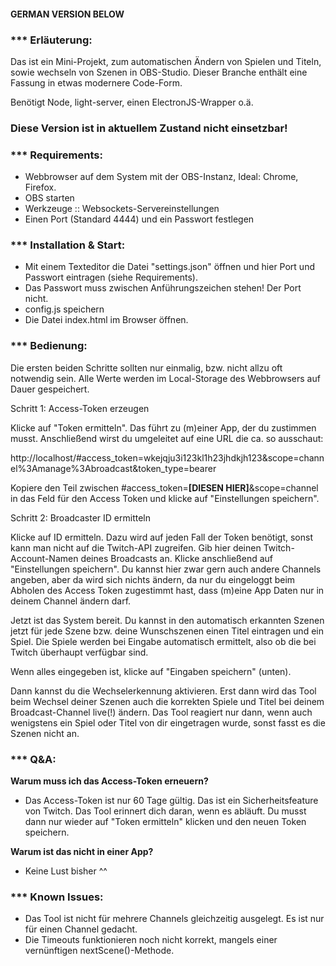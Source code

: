 #### GERMAN VERSION BELOW
### *** Erläuterung:

Das ist ein Mini-Projekt, zum automatischen Ändern von Spielen und Titeln, sowie wechseln von Szenen in OBS-Studio.
Dieser Branche enthält eine Fassung in etwas modernere Code-Form.

Benötigt Node, light-server, einen ElectronJS-Wrapper o.ä.

### Diese Version ist in aktuellem Zustand nicht einsetzbar!

### *** Requirements:

- Webbrowser auf dem System mit der OBS-Instanz, Ideal: Chrome, Firefox.
- OBS starten
- Werkzeuge :: Websockets-Servereinstellungen
- Einen Port (Standard 4444) und ein Passwort festlegen

### *** Installation & Start:
- Mit einem Texteditor die Datei "settings.json" öffnen und hier Port und Passwort eintragen (siehe Requirements).
- Das Passwort muss zwischen Anführungszeichen stehen! Der Port nicht.
- config.js speichern
- Die Datei index.html im Browser öffnen.

### *** Bedienung:

Die ersten beiden Schritte sollten nur einmalig, bzw. nicht allzu oft notwendig sein.
Alle Werte werden im Local-Storage des Webbrowsers auf Dauer gespeichert.

Schritt 1: Access-Token erzeugen

Klicke auf "Token ermitteln". Das führt zu (m)einer App, der du zustimmen musst. Anschließend wirst du umgeleitet auf eine
URL die ca. so ausschaut:

http://localhost/#access_token=wkejqju3i123kl1h23jhdkjh123&scope=channel%3Amanage%3Abroadcast&token_type=bearer

Kopiere den Teil zwischen #access_token=**[DIESEN HIER]**&scope=channel in das Feld für den Access Token und klicke auf "Einstellungen speichern".

Schritt 2: Broadcaster ID ermitteln

Klicke auf ID ermitteln. Dazu wird auf jeden Fall der Token benötigt, sonst kann man nicht auf die Twitch-API zugreifen.
Gib hier deinen Twitch-Account-Namen deines Broadcasts an. Klicke anschließend auf "Einstellungen speichern".
Du kannst hier zwar gern auch andere Channels angeben, aber da wird sich nichts ändern, da nur du eingeloggt
beim Abholen des Access Token zugestimmt hast, dass (m)eine App Daten nur in deinem Channel ändern darf.

Jetzt ist das System bereit. Du kannst in den automatisch erkannten Szenen jetzt für jede Szene bzw. deine Wunschszenen
einen Titel eintragen und ein Spiel. Die Spiele werden bei Eingabe automatisch ermittelt, also ob die bei Twitch überhaupt
verfügbar sind.

Wenn alles eingegeben ist, klicke auf "Eingaben speichern" (unten).

Dann kannst du die Wechselerkennung aktivieren. Erst dann wird das Tool beim Wechsel deiner Szenen auch die korrekten
Spiele und Titel bei deinem Broadcast-Channel live(!) ändern. Das Tool reagiert nur dann, wenn auch wenigstens ein Spiel
oder Titel von dir eingetragen wurde, sonst fasst es die Szenen nicht an.

### *** Q&A:

**Warum muss ich das Access-Token erneuern?**
- Das Access-Token ist nur 60 Tage gültig. Das ist ein Sicherheitsfeature von Twitch. Das Tool erinnert dich daran, wenn es
  abläuft. Du musst dann nur wieder auf "Token ermitteln" klicken und den neuen Token speichern.

**Warum ist das nicht in einer App?**
- Keine Lust bisher ^^

### *** Known Issues:

- Das Tool ist nicht für mehrere Channels gleichzeitig ausgelegt. Es ist nur für einen Channel gedacht.
- Die Timeouts funktionieren noch nicht korrekt, mangels einer vernünftigen nextScene()-Methode.